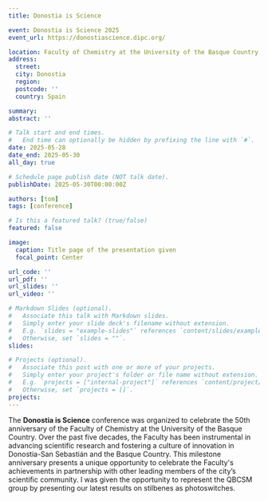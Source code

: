 ```yaml
---
title: Donostia is Science

event: Donostia is Science 2025
event_url: https://donostiascience.dipc.org/

location: Faculty of Chemistry at the University of the Basque Country
address:
  street:
  city: Donostia
  region:
  postcode: ''
  country: Spain

summary: 
abstract: ''

# Talk start and end times.
#   End time can optionally be hidden by prefixing the line with `#`.
date: 2025-05-28
date_end: 2025-05-30
all_day: true

# Schedule page publish date (NOT talk date).
publishDate: 2025-05-30T00:00:00Z

authors: [tom]
tags: [conference]

# Is this a featured talk? (true/false)
featured: false

image:
  caption: Title page of the presentation given
  focal_point: Center

url_code: ''
url_pdf: ''
url_slides: ''
url_video: ''

# Markdown Slides (optional).
#   Associate this talk with Markdown slides.
#   Simply enter your slide deck's filename without extension.
#   E.g. `slides = "example-slides"` references `content/slides/example-slides.md`.
#   Otherwise, set `slides = ""`.
slides:

# Projects (optional).
#   Associate this post with one or more of your projects.
#   Simply enter your project's folder or file name without extension.
#   E.g. `projects = ["internal-project"]` references `content/project/deep-learning/index.md`.
#   Otherwise, set `projects = []`.
projects:
---
```


The **Donostia is Science** conference was organized to celebrate the 50th anniversary of the Faculty of Chemistry at the University of the Basque Country. 
Over the past five decades, the Faculty has been instrumental in advancing scientific research and fostering a culture of innovation in Donostia-San Sebastián 
and the Basque Country. This milestone anniversary presents a unique opportunity to celebrate the Faculty's achievements in partnership with other leading members 
of the city’s scientific community. I was given the opportunity to represent the QBCSM group by presenting our latest results on stilbenes as photoswitches.

